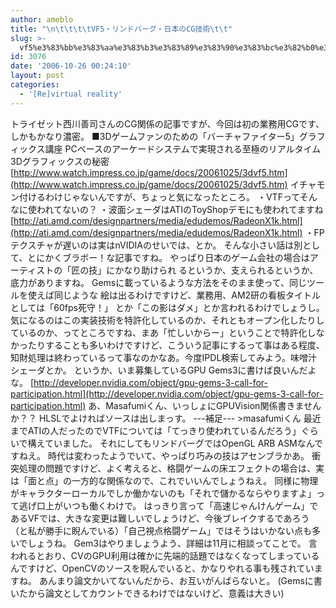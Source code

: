 ```yaml
---
author: ameblo
title: "\n\t\t\t\tVF5・リンドバーグ・日本のCG技術\t\t"
slug: >-
  vf5%e3%83%bb%e3%83%aa%e3%83%b3%e3%83%89%e3%83%90%e3%83%bc%e3%82%b0%e3%83%bb%e6%97%a5%e6%9c%ac%e3%81%aecg%e6%8a%80%e8%a1%93
id: 3076
date: '2006-10-26 00:24:10'
layout: post
categories:
  - '[Re]virtual reality'
---
```


トライゼット西川善司さんのCG関係の記事ですが、今回は初の業務用CGです、しかもかなり濃密。 ■3Dゲームファンのための「バーチャファイター5」グラフィックス講座 PCベースのアーケードシステムで実現される至極のリアルタイム3Dグラフィックスの秘密 [http://www.watch.impress.co.jp/game/docs/20061025/3dvf5.htm](http://www.watch.impress.co.jp/game/docs/20061025/3dvf5.htm) イチャモン付けるわけじゃないんですが、ちょっと気になったところ。 ・VTFってそんなに使われてないの？ ・波面シェーダはATIのToyShopデモにも使われてますね [http://ati.amd.com/designpartners/media/edudemos/RadeonX1k.html](http://ati.amd.com/designpartners/media/edudemos/RadeonX1k.html) ・FPテクスチャが遅いのは実はnVIDIAのせいでは、とか。 そんな小さい話は別として、とにかくブラボー！な記事ですね。 やっぱり日本のゲーム会社の場合はアーティストの「匠の技」にかなり助けられ るというか、支えられるというか、底力がありますね。 Gemsに載っているような方法をそのまま使って、同じツールを使えば同じような 絵は出るわけですけど、業務用、AM2研の看板タイトルとしては「60fps死守！」 とか「この影はダメ」とか言われるわけでしょうし。 気になるのはこの実装技術を特許化しているのか、それともオープン化したりし ているのか、ってところですね、まあ「忙しいからー」ということで特許化しな かったりすることも多いわけですけど、こういう記事にするって事はある程度、 知財処理は終わっているって事なのかなあ。今度IPDL検索してみよう。味噌汁 シェーダとか。 というか、いま募集しているGPU Gems3に書けば良いんだよな。 [http://developer.nvidia.com/object/gpu-gems-3-call-for-participation.html](http://developer.nvidia.com/object/gpu-gems-3-call-for-participation.html) あ、Masafumiくん、いっしょにGPUVision関係書きませんか？？ HLSLでよければソースは出しまっす。 ---補足--- >masafumiくん 最近までATIの人だったのでVTFについては「てっきり使われているんだろう」ぐらいで構えていました。 それにしてもリンドバーグではOpenGL ARB ASMなんですねえ。 時代は変わったようでいて、やっぱり巧みの技はアセンブラかあ。 衝突処理の問題ですけど、よく考えると、格闘ゲームの床エフェクトの場合は、実は「面と点」の一方的な関係なので、これでいいんでしょうねえ。 同様に物理がキャラクターローカルでしか働かないのも「それで儲かるならやりますよ」って逃げ口上がいつも働くわけで。 はっきり言って「高速じゃんけんゲーム」であるVFでは、大きな変更は難しいでしょうけど、今後ブレイクするであろう（と私が勝手に睨んでいる）「自己視点格闘ゲーム」ではそうはいかない点も多いでしょうね。 Gem3はやりましょうよう、詳細は11月に相談ってことで。 言われるとおり、CVのGPU利用は確かに先端的話題ではなくなってしまっているんですけど、OpenCVのソースを睨んでいると、かなりやれる事も残されていますね。 あんまり論文かいてないんだから、お互いがんばらないと。 (Gemsに書いたから論文としてカウントできるわけではないけど、意義は大きい)